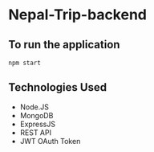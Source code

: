 # Nepal-Trip-backend

## To run the application 

`npm start`

## Technologies Used 

- Node.JS 
- MongoDB 
- ExpressJS
- REST API 
- JWT OAuth Token